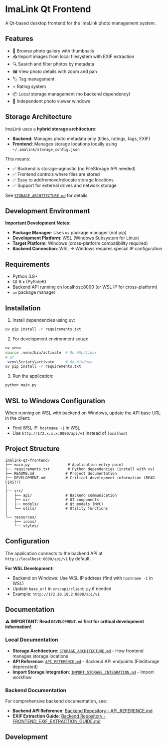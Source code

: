 # ImaLink Qt Frontend

A Qt-based desktop frontend for the ImaLink photo management system.

## Features

- 📸 Browse photo gallery with thumbnails
- 📥 Import images from local filesystem with EXIF extraction
- 🔍 Search and filter photos by metadata
- 🖼️ View photo details with zoom and pan
- 🏷️ Tag management
- ⭐ Rating system
- 📦 Local storage management (no backend dependency)
- 🔄 Independent photo viewer windows

## Storage Architecture

ImaLink uses a **hybrid storage architecture**:
- **Backend**: Manages photo metadata only (titles, ratings, tags, EXIF)
- **Frontend**: Manages storage locations locally using `~/.imalink/storage_config.json`

This means:
- ✅ Backend is storage-agnostic (no FileStorage API needed)
- ✅ Frontend controls where files are stored
- ✅ Easy to add/remove/relocate storage locations
- ✅ Support for external drives and network storage

See [`STORAGE_ARCHITECTURE.md`](STORAGE_ARCHITECTURE.md) for details.

## Development Environment

**Important Development Notes:**
- **Package Manager**: Uses `uv` package manager (not pip)
- **Development Platform**: WSL (Windows Subsystem for Linux)
- **Target Platform**: Windows (cross-platform compatibility required)
- **Backend Connection**: WSL → Windows requires special IP configuration

## Requirements

- Python 3.8+
- Qt 6.x (PySide6)
- Backend API running on localhost:8000 (or WSL IP for cross-platform)
- `uv` package manager

## Installation

1. Install dependencies using uv:
```bash
uv pip install -r requirements.txt
```

2. For development environment setup:
```bash
uv venv
source .venv/bin/activate  # On WSL/Linux
# or
.venv\Scripts\activate     # On Windows
uv pip install -r requirements.txt
```

3. Run the application:
```bash
python main.py
```

## WSL to Windows Configuration

When running on WSL with backend on Windows, update the API base URL in the client:
- Find WSL IP: `hostname -I` in WSL
- Use `http://172.x.x.x:8000/api/v1` instead of `localhost`

## Project Structure

```
imalink-qt-frontend/
├── main.py                 # Application entry point
├── requirements.txt        # Python dependencies (install with uv)
├── README.md              # Project documentation
├── DEVELOPMENT.md         # Critical development information (READ FIRST!)
│
├── src/
│   ├── api/               # Backend communication
│   ├── ui/                # UI components
│   ├── models/            # Qt models (MVC)
│   └── utils/             # Utility functions
│
└── resources/
    ├── icons/
    └── styles/
```

## Configuration

The application connects to the backend API at `http://localhost:8000/api/v1` by default.

**For WSL Development:**
- Backend on Windows: Use WSL IP address (find with `hostname -I` in WSL)
- Update `base_url` in `src/api/client.py` if needed
- Example: `http://172.20.10.2:8000/api/v1`

## Documentation

**⚠️ IMPORTANT: Read `DEVELOPMENT.md` first for critical development information!**

### Local Documentation
- **Storage Architecture**: [`STORAGE_ARCHITECTURE.md`](STORAGE_ARCHITECTURE.md) - How frontend manages storage locations
- **API Reference**: [`API_REFERENCE.md`](API_REFERENCE.md) - Backend API endpoints (FileStorage deprecated)
- **Import Storage Integration**: [`IMPORT_STORAGE_INTEGRATION.md`](IMPORT_STORAGE_INTEGRATION.md) - Import workflow

### Backend Documentation
For comprehensive backend documentation, see:
- **Backend API Reference**: [Backend Repository - API_REFERENCE.md](https://github.com/kjelkols/imalink/blob/main/API_REFERENCE.md)
- **EXIF Extraction Guide**: [Backend Repository - FRONTEND_EXIF_EXTRACTION_GUIDE.md](https://github.com/kjelkols/imalink/blob/main/docs/FRONTEND_EXIF_EXTRACTION_GUIDE.md)

## Development